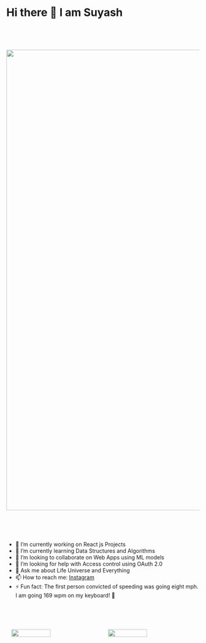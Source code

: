 # Hi there 👋 I am Suyash

<p align="center">
  <img style="display: block;
  margin: 5rem auto;
  height:30vh;" src="https://user-images.githubusercontent.com/72282249/140913410-e8c13586-380b-42c4-b4d9-6cfe725a953a.gif">
</p>

- 🔭 I’m currently working on React js Projects
- 🌱 I’m currently learning Data Structures and Algorithms
- 👯 I’m looking to collaborate on Web Apps using ML models
- 🤔 I’m looking for help with Access control using OAuth 2.0
- 💬 Ask me about Life Universe and Everything
- 📫 How to reach me: [Instagram](https://www.instagram.com/suyash.johri/)
- ⚡ Fun fact: The first person convicted of speeding was going eight mph. I am going 169 wpm on my keyboard! 🚀

<div style="display:flex;justify-content:space-around;margin:5rem auto; max-width:1000px">
<img width="45%" src="https://github-readme-stats.vercel.app/api?username=Source-404&show_icons=true&theme=radical">

<img width="45%" src="https://github-readme-stats.vercel.app/api/top-langs/?username=anuraghazra&layout=compact">

</div>
